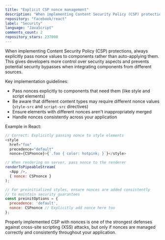 ```yaml
---
title: "Explicit CSP nonce management"
description: "When implementing Content Security Policy (CSP) protections, always explicitly pass nonce values to components rather than auto-applying them. This gives developers more control over security aspects and prevents potential security bypasses when integrating components from different sources."
repository: "facebook/react"
label: "Security"
language: "JavaScript"
comments_count: 2
repository_stars: 237000
---
```


When implementing Content Security Policy (CSP) protections, always explicitly pass nonce values to components rather than auto-applying them. This gives developers more control over security aspects and prevents potential security bypasses when integrating components from different sources.

Key implementation guidelines:
- Pass nonces explicitly to components that need them (like style and script elements)
- Be aware that different content types may require different nonce values (`style-src` and `script-src` directives)
- Ensure elements with different nonces aren't inappropriately merged
- Handle nonces consistently across your application

Example in React:

```javascript
// Correct: Explicitly passing nonce to style elements
<style
  href="foo"
  precedence="default"
  nonce={CSPnonce}>{`.foo { color: hotpink; }`}</style>

// When rendering on server, pass nonce to the renderer
renderToPipeableStream(
  <App />,
  { nonce: CSPnonce }
);

// For preinitialized styles, ensure nonces are added consistently
// to maintain security guarantees
const preinitOptions = {
  precedence: 'default',
  nonce: CSPnonce // Explicitly add nonce here too
};
```

Properly implemented CSP with nonces is one of the strongest defenses against cross-site scripting (XSS) attacks, but only if nonces are managed correctly and consistently throughout your application.